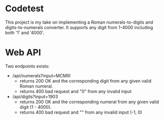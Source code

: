 # Codetest
This project is my take on implementing a Roman numerals-to-digits and digits-to-numerals converter. It supports any digit from 1-4000 including both '1' and '4000'.

# Web API
Two endpoints exists:

   - /api/numerals?input=MCMIII 
      - returns 200 OK and the corresponding digit from any given valid Roman numeral.
      - returns 400 bad request and "0" from any invalid input
   - /api/digits?input=1903
      - returns 200 OK and the corresponding numeral from any given valid digit (1 - 4000).
      - returns 400 bad request and "" from any invalid input (-1, 0)
